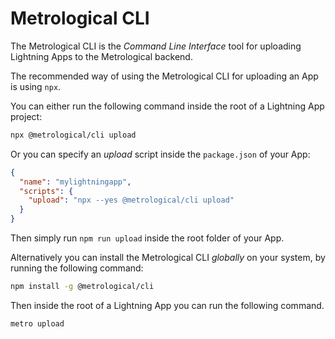 # Metrological CLI

The Metrological CLI is the _Command Line Interface_ tool for uploading Lightning Apps to the Metrological backend.

The recommended way of using the Metrological CLI for uploading an App is using `npx`.

You can either run the following command inside the root of a Lightning App project:

```bash
npx @metrological/cli upload
```

Or you can specify an _upload_ script inside the `package.json` of your App:

```json
{
  "name": "mylightningapp",
  "scripts": {
    "upload": "npx --yes @metrological/cli upload"
  }
}
```

Then simply run `npm run upload` inside the root folder of your App.


Alternatively you can install the Metrological CLI _globally_ on your system, by running the following command:

```bash
npm install -g @metrological/cli
```

Then inside the root of a Lightning App you can run the following command.

```bash
metro upload
```